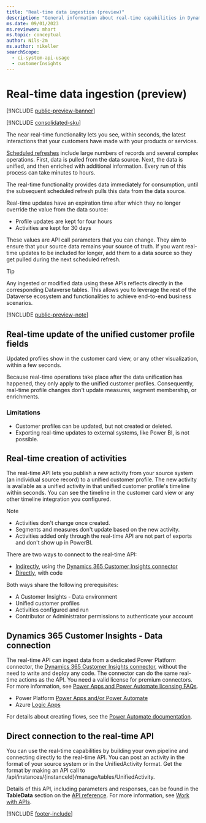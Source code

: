 ```yaml
---
title: "Real-time data ingestion (preview)"
description: "General information about real-time capabilities in Dynamics 365 Customer Insights - Data."
ms.date: 09/01/2023
ms.reviewer: mhart
ms.topic: conceptual
author: Nils-2m
ms.author: nikeller
searchScope: 
  - ci-system-api-usage
  - customerInsights
---
```


# Real-time data ingestion (preview)

[!INCLUDE [public-preview-banner](includes/public-preview-banner.md)]

[!INCLUDE [consolidated-sku](./includes/consolidated-sku.md)]

The near real-time functionality lets you see, within seconds, the latest interactions that your customers have made with your products or services.

[Scheduled refreshes](schedule-refresh.md) include large numbers of records and several complex operations. First, data is pulled from the data source. Next, the data is unified, and then enriched with additional information. Every run of this process can take minutes to hours.

The real-time functionality provides data immediately for consumption, until the subsequent scheduled refresh pulls this data from the data source.

Real-time updates have an expiration time after which they no longer override the value from the data source:

- Profile updates are kept for four hours
- Activities are kept for 30 days

These values are API call parameters that you can change. They aim to ensure that your source data remains your source of truth. If you want real-time updates to be included for longer, add them to a data source so they get pulled during the next scheduled refresh.

 > [!TIP]
 > Any ingested or modified data using these APIs reflects directly in the corresponding Dataverse tables. This allows you to leverage the rest of the Dataverse ecosystem and functionalities to achieve end-to-end business scenarios.

[!INCLUDE [public-preview-note](includes/public-preview-note.md)]

## Real-time update of the unified customer profile fields

Updated profiles show in the customer card view, or any other visualization, within a few seconds.

Because real-time operations take place after the data unification has happened, they only apply to the unified customer profiles. Consequently, real-time profile changes don't update measures, segment membership, or enrichments.

### Limitations

- Customer profiles can be updated, but not created or deleted.
- Exporting real-time updates to external systems, like Power BI, is not possible.

## Real-time creation of activities

The real-time API lets you publish a new activity from your source system (an individual source record) to a unified customer profile. The new activity is available as a unified activity in that unified customer profile's timeline within seconds. You can see the timeline in the customer card view or any other timeline integration you configured.

> [!NOTE]
>
> - Activities don't change once created.
> - Segments and measures don't update based on the new activity.
> - Activities added only through the real-time API are not part of exports and don't show up in PowerBI.

There are two ways to connect to the real-time API:

- [Indirectly](#dynamics-365-customer-insights---data-connection), using the [Dynamics 365 Customer Insights connector](/connectors/customerinsights/)
- [Directly](#direct-connection-to-the-real-time-api), with code

Both ways share the following prerequisites:

- A Customer Insights - Data environment
- Unified customer profiles
- Activities configured and run
- Contributor or Administrator permissions to authenticate your account

## Dynamics 365 Customer Insights - Data connection

The real-time API can ingest data from a dedicated Power Platform connector, the [Dynamics 365 Customer Insights connector](/connectors/customerinsights/), without the need to write and deploy any code.
The connector can do the same real-time actions as the API. You need a valid license for premium connectors. For more information, see [Power Apps and Power Automate licensing FAQs](/power-platform/admin/powerapps-flow-licensing-faq).

- Power Platform [Power Apps and/or Power Automate](/connectors/)
- Azure [Logic Apps](/azure/connectors/apis-list)

For details about creating flows, see the [Power Automate documentation](/power-automate/).

## Direct connection to the real-time API

You can use the real-time capabilities by building your own pipeline and connecting directly to the real-time API.
You can post an activity in the format of your source system or in the UnifiedActivity format. Get the format by making an API call to /api/instances/{instanceId}/manage/tables/UnifiedActivity.

Details of this API, including parameters and responses, can be found in the **TableData** section on the [API reference](https://developer.ci.ai.dynamics.com/api-details#api=CustomerInsights). For more information, see [Work with APIs](apis.md).

[!INCLUDE [footer-include](includes/footer-banner.md)]
